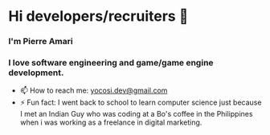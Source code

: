 # Hi developers/recruiters 👋

### I'm Pierre Amari
### I love software engineering and game/game engine development.

- 📫 How to reach me: yocosi.dev@gmail.com
- ⚡ Fun fact: I went back to school to learn computer science just because I met an Indian Guy who was coding at a Bo's coffee in the Philippines when i was working as a freelance in digital marketing.

